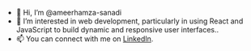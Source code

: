 - 👋 Hi, I’m @ameerhamza-sanadi
- 👀  I’m interested in web development, particularly in using React and JavaScript to build dynamic and responsive user interfaces..
- 📫  You can connect with me on [LinkedIn](https://www.linkedin.com/in/ameerhamza-sanadi).


<!---
ameerhamza-sanadi/ameerhamza-sanadi is a ✨ special ✨ repository because its `README.md` (this file) appears on your GitHub profile.
You can click the Preview link to take a look at your changes.
--->
